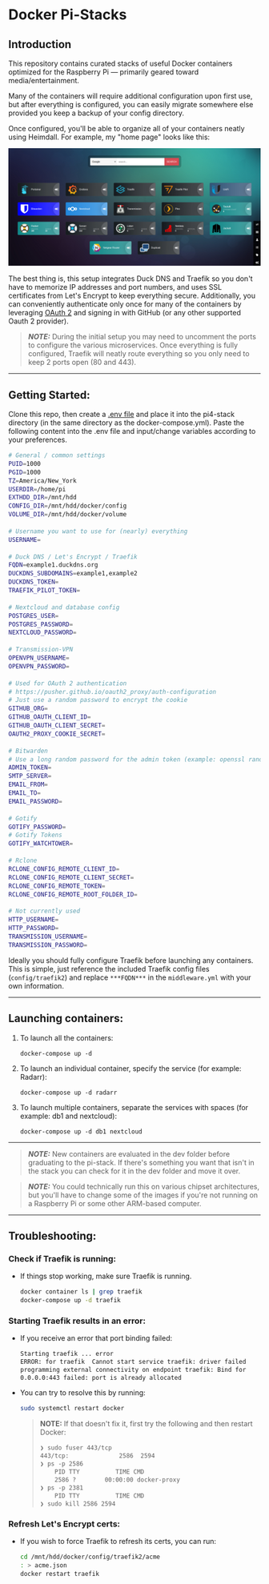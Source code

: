 # Docker Pi-Stacks

## Introduction
This repository contains curated stacks of useful Docker containers optimized for the Raspberry Pi &mdash; primarily geared toward media/entertainment.

Many of the containers will require additional configuration upon first use, but after everything is configured, you can easily migrate somewhere else provided you keep a backup of your config directory.

Once configured, you'll be able to organize all of your containers neatly using Heimdall. For example, my "home page" looks like this:

![documentation/1-heimdall.png](documentation/1-heimdall.png)

The best thing is, this setup integrates Duck DNS and Traefik so you don't have to memorize IP addresses and port numbers, and uses SSL certificates from Let's Encrypt to keep everything secure. Additionally, you can conveniently authenticate only once for many of the containers by leveraging [OAuth 2](documentation/0-oauth2.png) and signing in with GitHub (or any other supported Oauth 2 provider).

> **_NOTE:_**  During the initial setup you may need to uncomment the ports to configure the various microservices. Once everything is fully configured, Traefik will neatly route everything so you only need to keep 2 ports open (80 and 443).

---

## Getting Started:
Clone this repo, then create a [.env file](.env.sample) and place it into the pi4-stack directory (in the same directory as the docker-compose.yml). Paste the following content into the .env file and input/change variables according to your preferences.

```bash
# General / common settings
PUID=1000
PGID=1000
TZ=America/New_York
USERDIR=/home/pi
EXTHDD_DIR=/mnt/hdd
CONFIG_DIR=/mnt/hdd/docker/config
VOLUME_DIR=/mnt/hdd/docker/volume

# Username you want to use for (nearly) everything
USERNAME=

# Duck DNS / Let's Encrypt / Traefik
FQDN=example1.duckdns.org
DUCKDNS_SUBDOMAINS=example1,example2
DUCKDNS_TOKEN=
TRAEFIK_PILOT_TOKEN=

# Nextcloud and database config
POSTGRES_USER=
POSTGRES_PASSWORD=
NEXTCLOUD_PASSWORD=

# Transmission-VPN
OPENVPN_USERNAME=
OPENVPN_PASSWORD=

# Used for OAuth 2 authentication
# https://pusher.github.io/oauth2_proxy/auth-configuration
# Just use a random password to encrypt the cookie
GITHUB_ORG=
GITHUB_OAUTH_CLIENT_ID=
GITHUB_OAUTH_CLIENT_SECRET=
OAUTH2_PROXY_COOKIE_SECRET=

# Bitwarden
# Use a long random password for the admin token (example: openssl rand -base64 48)
ADMIN_TOKEN=
SMTP_SERVER=
EMAIL_FROM=
EMAIL_TO=
EMAIL_PASSWORD=

# Gotify
GOTIFY_PASSWORD=
# Gotify Tokens
GOTIFY_WATCHTOWER=

# Rclone
RCLONE_CONFIG_REMOTE_CLIENT_ID=
RCLONE_CONFIG_REMOTE_CLIENT_SECRET=
RCLONE_CONFIG_REMOTE_TOKEN=
RCLONE_CONFIG_REMOTE_ROOT_FOLDER_ID=

# Not currently used
HTTP_USERNAME=
HTTP_PASSWORD=
TRANSMISSION_USERNAME=
TRANSMISSION_PASSWORD=
```

Ideally you should fully configure Traefik before launching any containers. This is simple, just reference the included Traefik config files (`config/traefik2`) and replace `***FQDN***` in the `middleware.yml` with your own information.

---

## Launching containers:

1. To launch all the containers:
    ```
    docker-compose up -d
    ```

2. To launch an individual container, specify the service (for example: Radarr):
    ```
    docker-compose up -d radarr
    ```

3. To launch multiple containers, separate the services with spaces (for example: db1 and nextcloud):
    ```
    docker-compose up -d db1 nextcloud
    ```

---

> **_NOTE:_**  New containers are evaluated in the dev folder before graduating to the pi-stack. If there's something you want that isn't in the stack you can check for it in the dev folder and move it over.

> **_NOTE:_**  You could technically run this on various chipset architectures, but you'll have to change some of the images if you're not running on a Raspberry Pi or some other ARM-based computer.

---

## Troubleshooting:

### Check if Traefik is running:

- If things stop working, make sure Traefik is running.

    ```bash
    docker container ls | grep traefik
    docker-compose up -d traefik
    ```

### Starting Traefik results in an error:

- If you receive an error that port binding failed:

    ```
    Starting traefik ... error
    ERROR: for traefik  Cannot start service traefik: driver failed programming external connectivity on endpoint traefik: Bind for 0.0.0.0:443 failed: port is already allocated
    ```

- You can try to resolve this by running:

    ```bash
    sudo systemctl restart docker
    ```

    > **NOTE:** If that doesn't fix it, first try the following and then restart Docker:
    > ```
    > ❯ sudo fuser 443/tcp
    > 443/tcp:              2586  2594
    > ❯ ps -p 2586
    >     PID TTY          TIME CMD
    >     2586 ?        00:00:00 docker-proxy
    > ❯ ps -p 2381
    >     PID TTY          TIME CMD
    > ❯ sudo kill 2586 2594
    > ```

### Refresh Let's Encrypt certs:

- If you wish to force Traefik to refresh its certs, you can run:

    ```bash
    cd /mnt/hdd/docker/config/traefik2/acme
    : > acme.json
    docker restart traefik
    ```
